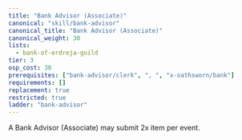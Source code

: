```yaml
---
title: "Bank Advisor (Associate)"
canonical: "skill/bank-advisor"
canonical_title: "Bank Advisor (Associate)"
canonical_weight: 30
lists:
  - bank-of-erdreja-guild
tier: 3
osp_cost: 30
prerequisites: ["bank-advisor/clerk", ", ", "x-oathsworn/bank"]
requirements: []
replacement: true
restricted: true
ladder: "bank-advisor"
---
```


A Bank Advisor (Associate) may submit 2x item per event.
